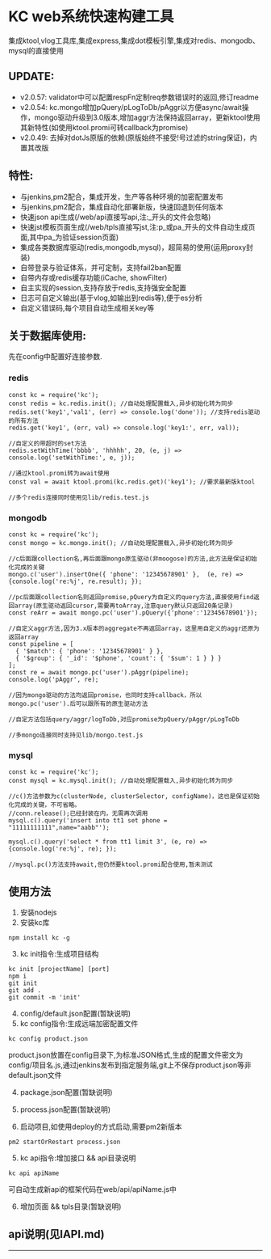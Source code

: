 # KC web系统快速构建工具
集成ktool,vlog工具库,集成express,集成dot模板引擎,集成对redis、mongodb、mysql的直接使用

## UPDATE:
* v2.0.57: validator中可以配置respFn定制req参数错误时的返回,修订readme
* v2.0.54: kc.mongo增加pQuery/pLogToDb/pAggr以方便async/await操作，mongo驱动升级到3.0版本,增加aggr方法保持返回array，更新ktool使用其新特性(如使用ktool.promi可转callback为promise)
* v2.0.49: 去掉对dotJs原版的依赖(原版始终不接受!号过滤的string保证)，内置其改版

## 特性:
* 与jenkins,pm2配合，集成开发，生产等各种环境的加密配置发布
* 与jenkins,pm2配合，集成自动化部署新版，快速回退到任何版本
* 快速json api生成(/web/api直接写api,注:_开头的文件会忽略)
* 快速jst模板页面生成(/web/tpls直接写jst,注:p_或pa_开头的文件自动生成页面,其中pa_为验证session页面)
* 集成各类数据库驱动(redis,mongodb,mysql)，超简易的使用(运用proxy封装)
* 自带登录与验证体系，并可定制，支持fail2ban配置
* 自带内存或redis缓存功能(iCache, showFilter)
* 自主实现的session,支持存放于redis,支持强安全配置
* 日志可自定义输出(基于vlog,如输出到redis等),便于es分析
* 自定义错误码,每个项目自动生成相关key等


## 关于数据库使用:
先在config中配置好连接参数.
### redis

```
const kc = require('kc');
const redis = kc.redis.init(); //自动处理配置载入,异步初始化转为同步
redis.set('key1','val1', (err) => console.log('done')); //支持redis驱动的所有方法
redis.get('key1', (err, val) => console.log('key1:', err, val));

//自定义的带超时的set方法
redis.setWithTime('bbbb', 'hhhhh', 20, (e, j) => console.log('setWithTime:', e, j));

//通过ktool.promi转为await使用
const val = await ktool.promi(kc.redis.get)('key1'); //要求最新版ktool

//多个redis连接同时使用见lib/redis.test.js
```

### mongodb

```
const kc = require('kc');
const mongo = kc.mongo.init(); //自动处理配置载入,异步初始化转为同步

//c后面跟collection名,再后面跟mongo原生驱动(非moogose)的方法,此方法是保证初始化完成的关键
mongo.c('user').insertOne({ 'phone': '12345678901' },  (e, re) => {console.log('re:%j', re.result); });

//pc后面跟collection名则返回promise,pQuery为自定义的query方法,直接使用find返回array(原生驱动返回cursor,需要再toArray,注意query默认只返回20条记录)
const reArr = await mongo.pc('user').pQuery({'phone':'12345678901'});

//自定义aggr方法,因为3.x版本的aggregate不再返回array，这里用自定义的aggr还原为返回array
const pipeline = [
  { '$match': { 'phone': '12345678901' } },
  { '$group': { '_id': '$phone', 'count': { '$sum': 1 } } }
];
const re = await mongo.pc('user').pAggr(pipeline);
console.log('pAggr', re);

//因为mongo驱动的方法均返回promise，也同时支持callback，所以mongo.pc('user').后可以跟所有的原生驱动方法

//自定方法包括query/aggr/logToDb,对应promise为pQuery/pAggr/pLogToDb

//多mongo连接同时支持见lib/mongo.test.js

```

### mysql

```
const kc = require('kc');
const mysql = kc.mysql.init(); //自动处理配置载入,异步初始化转为同步

//c()方法参数为c(clusterNode, clusterSelector, configName)，这也是保证初始化完成的关键，不可省略。
//conn.release();已经封装在内，无需再次调用
mysql.c().query('insert into tt1 set phone = "11111111111",name="aabb"');

mysql.c().query('select * from tt1 limit 3', (e, re) => {console.log('re:%j', re); });

//mysql.pc()方法支持await,但仍然要ktool.promi配合使用,暂未测试

```

## 使用方法
1. 安装nodejs
2. 安装kc库

  ```
  npm install kc -g
  ```

3. kc init指令:生成项目结构

  ```
  kc init [projectName] [port]
  npm i
  git init
  git add .
  git commit -m 'init'
  ```

4. config/default.json配置(暂缺说明)
4. kc config指令:生成远端加密配置文件

  ```
  kc config product.json
  ```
  product.json放置在config目录下,为标准JSON格式,生成的配置文件密文为config/项目名.js,通过jenkins发布到指定服务端,git上不保存product.json等非default.json文件

4. package.json配置(暂缺说明)
4. process.json配置(暂缺说明)

4. 启动项目,如使用deploy的方式启动,需要pm2新版本

  ```
  pm2 startOrRestart process.json
  ```

5. kc api指令:增加接口 && api目录说明

  ```
  kc api apiName
  ```

  可自动生成新api的框架代码在web/api/apiName.js中

6. 增加页面 && tpls目录(暂缺说明)

## api说明(见IAPI.md)

-----



